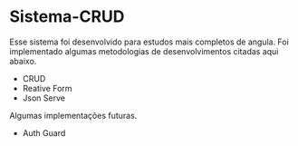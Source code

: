 # Sistema-CRUD

Esse sistema foi desenvolvido para estudos mais completos de angula.
Foi implementado algumas metodologias de desenvolvimentos citadas aqui abaixo.
- CRUD
- Reative Form
- Json Serve

Algumas implementações futuras.
- Auth Guard
